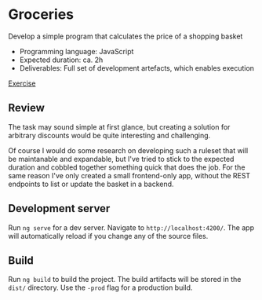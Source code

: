 # Groceries

Develop a simple program that calculates the price of a shopping basket 
 - Programming language: JavaScript
 - Expected duration: ca. 2h
 - Deliverables: Full set of development artefacts, which enables execution

[Exercise](2017MAY_Tech-Test_Node.js-Developer.pdf)

## Review

The task may sound simple at first glance, but creating a solution for arbitrary discounts would be quite interesting and challenging.

Of course I would do some research on developing such a ruleset that will be maintanable and expandable, but I've tried to stick to the expected duration and cobbled together something quick that does the job. For the same reason I've only created a small frontend-only app, without the REST endpoints to list or update the basket in a backend.


## Development server

Run `ng serve` for a dev server. Navigate to `http://localhost:4200/`. The app will automatically reload if you change any of the source files.

## Build

Run `ng build` to build the project. The build artifacts will be stored in the `dist/` directory. Use the `-prod` flag for a production build.

